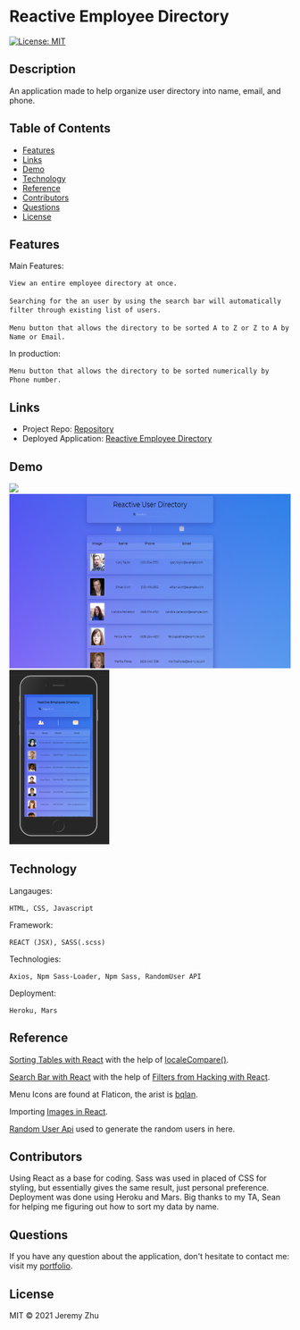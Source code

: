 # Reactive Employee Directory

[![License: MIT](https://img.shields.io/badge/License-MIT-yellow.svg)](https://opensource.org/licenses/MIT)

## Description

An application made to help organize user directory into name, email, and phone.

## Table of Contents

* [Features](#Features)
* [Links](#Links)
* [Demo](#Demo)
* [Technology](#Technology)
* [Reference](#Reference)
* [Contributors](#Contributors)
* [Questions](#Questions)
* [License](#License)

## Features

Main Features:

    View an entire employee directory at once.

    Searching for the an user by using the search bar will automatically filter through existing list of users.

    Menu button that allows the directory to be sorted A to Z or Z to A by Name or Email.

In production:

    Menu button that allows the directory to be sorted numerically by Phone number.

## Links

* Project Repo: [Repository](https://github.com/jeishu/reactive-employee-directory)
* Deployed Application: [Reactive Employee Directory](https://reactive-employee-directory.herokuapp.com/)

## Demo

<img src="./public/img/demogif.gif">

<img src="./public/img/demo.png" width="640" height="312">

<img src="./public/img/demo-phone.png" height="312">

## Technology

Langauges:

    HTML, CSS, Javascript
Framework:

    REACT (JSX), SASS(.scss)

Technologies:

    Axios, Npm Sass-Loader, Npm Sass, RandomUser API

Deployment:

    Heroku, Mars

## Reference

[Sorting Tables with React](https://www.smashingmagazine.com/2020/03/sortable-tables-react/) with the help of [localeCompare()](https://developer.mozilla.org/en-US/docs/Web/JavaScript/Reference/Global_Objects/String/localeCompare#browser_compatibility).

[Search Bar with React](https://dev.to/asimdahall/simple-search-form-in-react-using-hooks-42pg) with the help of [Filters from Hacking with React](http://www.hackingwithreact.com/read/1/13/rendering-an-array-of-data-with-map-and-jsx).

Menu Icons are found at Flaticon, the arist is [bqlan](https://www.flaticon.com/authors/bqlqn).
    
Importing [Images in React](https://daveceddia.com/react-image-tag/).

[Random User Api](https://randomuser.me/api/?results=25&nat=us) used to generate the random users in here. 

## Contributors

Using React as a base for coding. Sass was used in placed of CSS for styling, but essentially gives the same result, just personal preference. Deployment was done using Heroku and Mars. Big thanks to my TA, Sean for helping me figuring out how to sort my data by name.

## Questions
If you have any question about the application, don't hesitate to contact me: visit my [portfolio](https://github.com/jeishu).

## License

MIT © 2021 Jeremy Zhu
